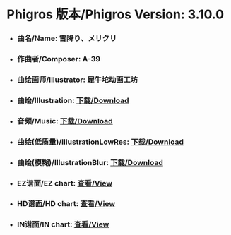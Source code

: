 
# Phigros 版本/Phigros Version:  3.10.0

- ### __曲名/Name:  雪降り、メリクリ__

- ### __作曲者/Composer:  A-39__

- ### __曲绘画师/Illustrator:  犀牛坨动画工坊__

- ### __曲绘/Illustration:  [下载/Download](https://github.com/Po6647A/PAR/releases/download/3.10.0/978.png)__

- ### __音频/Music:  [下载/Download](https://github.com/Po6647A/PAR/releases/download/3.10.0/1717.ogg)__

- ### __曲绘(低质量)/IllustrationLowRes:  [下载/Download](https://github.com/Po6647A/PAR/releases/download/3.10.0/1470.png)__

- ### __曲绘(模糊)/IllustrationBlur:  [下载/Download](https://github.com/Po6647A/PAR/releases/download/3.10.0/1224.png)__


- ### __EZ谱面/EZ chart:  [查看/View](./EZ.json/index.html)__

- ### __HD谱面/HD chart:  [查看/View](./HD.json/index.html)__

- ### __IN谱面/IN chart:  [查看/View](./IN.json/index.html)__
